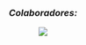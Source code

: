 <br>
<h3 align="center"><em>Colaboradores:</em></h3>
<p align="center" href="https://github.com/caefis/cae/graphs/contributors">
  <img src="https://contrib.rocks/image?repo=caefis/cae" />
</p>
<br>

